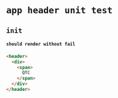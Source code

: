 # `app header unit test`

## `init`

####   `should render without fail`

```html
<header>
  <div>
    <span>
      QTC
    </span>
  </div>
</header>

```

